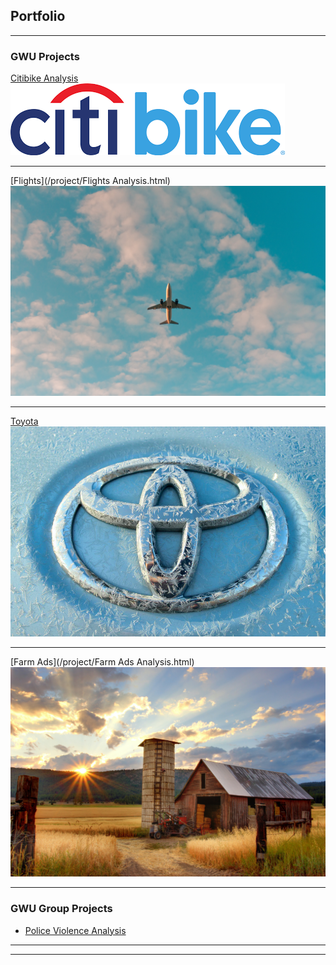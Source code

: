 ## Portfolio

---

### GWU Projects

[Citibike Analysis](/project/Citibike_Analysis.html)
<img src="images/citibike.png?raw=true"/>

---
[Flights](/project/Flights Analysis.html)
<img src="images/philip-myrtorp-iiqpxCg2GD4-unsplash.jpg?raw=true"/>

---
[Toyota](/project/Toyota_Corolla_Analysis.html)
<img src="images/photo-1546545817-27f0fb006153.webp?raw=true"/>

---
[Farm Ads](/project/Farm Ads Analysis.html)
<img src="images/timothy-eberly-XemjjFd_4qE-unsplash.jpg?raw=true"/>

---

### GWU Group Projects

- [Police Violence Analysis](yubika21.github.io/Citibike_Analysis.html)

---




---

